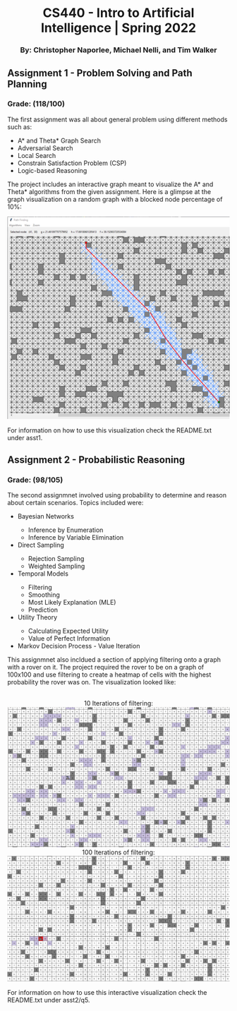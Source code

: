 <h1 align="center">CS440 - Intro to Artificial Intelligence | Spring 2022</h1>
<h3 align="center">By: Christopher Naporlee, Michael Nelli, and Tim Walker</h3>

## Assignment 1 - Problem Solving and Path Planning
### Grade: (118/100)
The first assignment was all about general problem using different methods such as:
<ul>
	<li> A* and Theta* Graph Search</li>
	<li> Adversarial Search</li>
	<li> Local Search </li>
	<li> Constrain Satisfaction Problem (CSP) </li>
	<li> Logic-based Reasoning </li>
</ul>
The project includes an interactive graph meant to visualize the A* and Theta* algorithms from the given
assignment. Here is a glimpse at the graph visualization on a random graph with a blocked node percentage of 10%:
<p align="center">
	<img src="https://github.com/chrisn731/CS440/blob/master/asst1/extras/path_finding.png?raw=true" alt="Path Finding"/>
</p>

For information on how to use this visualization check the README.txt under asst1.

## Assignment 2 - Probabilistic Reasoning
### Grade: (98/105)
The second assignmnet involved using probability to determine and reason about certain scenarios.
Topics included were:
<ul>
	<li> Bayesian Networks </li>
		<ul>
			<li> Inference by Enumeration </li>
			<li> Inference by Variable Elimination </li>
		</ul>
	<li> Direct Sampling </li>
		<ul>
			<li> Rejection Sampling </li>
			<li> Weighted Sampling </li>
		</ul>
	<li> Temporal Models </li>
		<ul>
			<li> Filtering </li>
			<li> Smoothing </li>
			<li> Most Likely Explanation (MLE) </li>
			<li> Prediction </li>
		</ul>
	<li> Utility Theory</li>
		<ul>
			<li> Calculating Expected Utility</li>
			<li> Value of Perfect Information </li>
		</ul>
	<li> Markov Decision Process - Value Iteration</li>
</ul>
This assignmnet also incldued a section of applying filtering onto a graph with a rover on it.
The project required the rover to be on a graph of 100x100 and use filtering to create a heatmap
of cells with the highest probability the rover was on. The visualization looked like:
<br>
<br>
<p align="center">
	10 Iterations of filtering:
	<img src="https://github.com/chrisn731/CS440/blob/master/asst2/LaTeX%20Source/images/10iter.png?raw=true" alt="10 Iterations of Filtering"/>
	100 Iterations of filtering:
	<img src="https://github.com/chrisn731/CS440/blob/master/asst2/LaTeX%20Source/images/100iter.png?raw=true" alt="100 Iteration of Filtering"/>
</p>
For information on how to use this interactive visualization check the README.txt under asst2/q5.

